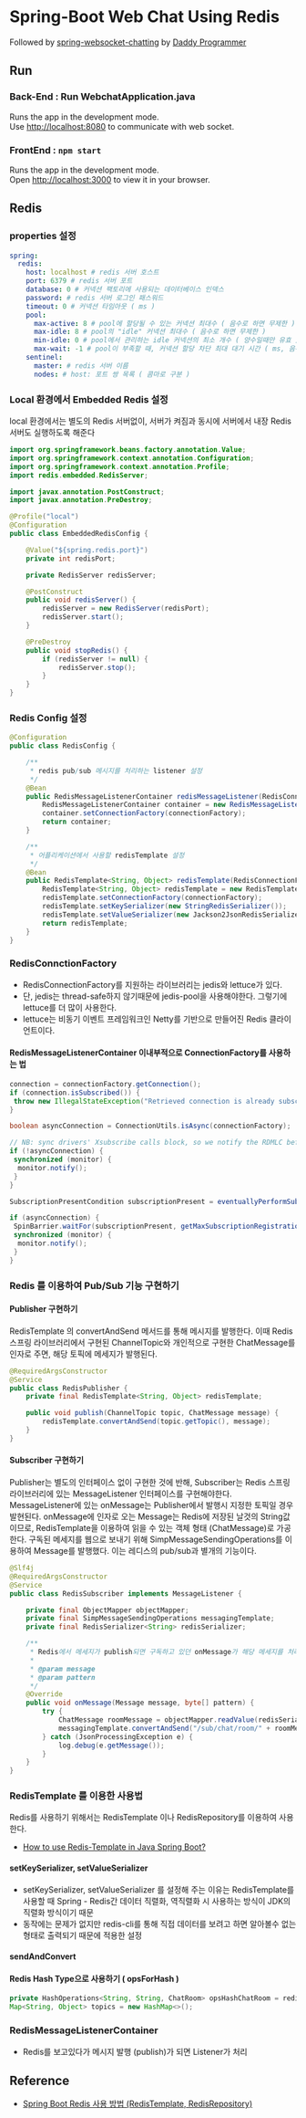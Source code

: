 # Spring-Boot Web Chat Using Redis

Followed by [spring-websocket-chatting](https://daddyprogrammer.org/post/4077/spring-websocket-chatting/) by [Daddy Programmer](https://daddyprogrammer.org/)

## Run

### Back-End : Run WebchatApplication.java

Runs the app in the development mode.\
Use [http://localhost:8080](http://localhost:8080) to communicate with web socket.

### FrontEnd : `npm start`

Runs the app in the development mode.\
Open [http://localhost:3000](http://localhost:3000) to view it in your browser.

## Redis

### properties 설정

```yml
spring:
  redis:
    host: localhost # redis 서버 호스트
    port: 6379 # redis 서버 포트
    database: 0 # 커넥션 팩토리에 사용되는 데이터베이스 인덱스
    password: # redis 서버 로그인 패스워드
    timeout: 0 # 커넥션 타임아웃 ( ms )
    pool:
      max-active: 8 # pool에 할당될 수 있는 커넥션 최대수 ( 음수로 하면 무제한 )
      max-idle: 8 # pool의 "idle" 커넥션 최대수 ( 음수로 하면 무제한 )
      min-idle: 0 # pool에서 관리하는 idle 커넥션의 최소 개수 ( 양수일때만 유효 )
      max-wait: -1 # pool이 부족할 때, 커넥션 할당 차단 최대 대기 시간 ( ms, 음수로 하면 무제한)
    sentinel:
      master: # redis 서버 이름
      nodes: # host: 포트 쌍 목록 ( 콤마로 구분 )
```

### Local 환경에서 Embedded Redis 설정

local 환경에서는 별도의 Redis 서버없이, 서버가 켜짐과 동시에 서버에서 내장 Redis 서버도 실행하도록 해준다

```java
import org.springframework.beans.factory.annotation.Value;
import org.springframework.context.annotation.Configuration;
import org.springframework.context.annotation.Profile;
import redis.embedded.RedisServer;

import javax.annotation.PostConstruct;
import javax.annotation.PreDestroy;

@Profile("local")
@Configuration
public class EmbeddedRedisConfig {

    @Value("${spring.redis.port}")
    private int redisPort;

    private RedisServer redisServer;

    @PostConstruct
    public void redisServer() {
        redisServer = new RedisServer(redisPort);
        redisServer.start();
    }

    @PreDestroy
    public void stopRedis() {
        if (redisServer != null) {
            redisServer.stop();
        }
    }
}
```

### Redis Config 설정

```java
@Configuration
public class RedisConfig {

    /**
     * redis pub/sub 메시지를 처리하는 listener 설정
     */
    @Bean
    public RedisMessageListenerContainer redisMessageListener(RedisConnectionFactory connectionFactory) {
        RedisMessageListenerContainer container = new RedisMessageListenerContainer();
        container.setConnectionFactory(connectionFactory);
        return container;
    }

    /**
     * 어플리케이션에서 사용할 redisTemplate 설정
     */
    @Bean
    public RedisTemplate<String, Object> redisTemplate(RedisConnectionFactory connectionFactory) {
        RedisTemplate<String, Object> redisTemplate = new RedisTemplate<>();
        redisTemplate.setConnectionFactory(connectionFactory);
        redisTemplate.setKeySerializer(new StringRedisSerializer());
        redisTemplate.setValueSerializer(new Jackson2JsonRedisSerializer<>(String.class));
        return redisTemplate;
    }
}
```

### RedisConnctionFactory

- RedisConnectionFactory를 지원하는 라이브러리는 jedis와 lettuce가 있다.
- 단, jedis는 thread-safe하지 않기때문에 jedis-pool을 사용해야한다. 그렇기에 lettuce를 더 많이 사용한다.
- lettuce는 비동기 이벤트 프레임워크인 Netty를 기반으로 만들어진 Redis 클라이언트이다.

#### RedisMessageListenerContainer 이내부적으로 ConnectionFactory를 사용하는 법

```java
connection = connectionFactory.getConnection();
if (connection.isSubscribed()) {
 throw new IllegalStateException("Retrieved connection is already subscribed; aborting listening");
}

boolean asyncConnection = ConnectionUtils.isAsync(connectionFactory);

// NB: sync drivers' Xsubscribe calls block, so we notify the RDMLC before performing the actualsubscription.
if (!asyncConnection) {
 synchronized (monitor) {
  monitor.notify();
 }
}

SubscriptionPresentCondition subscriptionPresent = eventuallyPerformSubscription();

if (asyncConnection) {
 SpinBarrier.waitFor(subscriptionPresent, getMaxSubscriptionRegistrationWaitingTime());
 synchronized (monitor) {
  monitor.notify();
 }
}
```

### Redis 를 이용하여 Pub/Sub 기능 구현하기

#### Publisher 구현하기

RedisTemplate 의 convertAndSend 메서드를 통해 메시지를 발행한다.
이때 Redis 스프링 라이브러리에서 구현된 ChannelTopic와 개인적으로 구현한 ChatMessage를 인자로 주면,
해당 토픽에 메세지가 발행된다.

```java
@RequiredArgsConstructor
@Service
public class RedisPublisher {
    private final RedisTemplate<String, Object> redisTemplate;

    public void publish(ChannelTopic topic, ChatMessage message) {
        redisTemplate.convertAndSend(topic.getTopic(), message);
    }
}
```

#### Subscriber 구현하기

Publisher는 별도의 인터페이스 없이 구현한 것에 반해, Subscriber는 Redis 스프링 라이브러리에 있는 MessageListener 인터페이스를 구현해야한다.
MessageListener에 있는 onMessage는 Publisher에서 발행시 지정한 토픽일 경우 발현된다.
onMessage에 인자로 오는 Message는 Redis에 저장된 날것의 String값이므로, RedisTemplate을 이용하여 읽을 수 있는 객체 형태 (ChatMessage)로 가공한다.
구독된 메세지를 웹으로 보내기 위해 SimpMessageSendingOperations를 이용하여 Message를 발행했다. 이는 레디스의 pub/sub과 별개의 기능이다.

```java
@Slf4j
@RequiredArgsConstructor
@Service
public class RedisSubscriber implements MessageListener {

    private final ObjectMapper objectMapper;
    private final SimpMessageSendingOperations messagingTemplate;
    private final RedisSerializer<String> redisSerializer;

    /**
     * Redis에서 메세지가 publish되면 구독하고 있던 onMessage가 해당 메세지를 처리한다.
     *
     * @param message
     * @param pattern
     */
    @Override
    public void onMessage(Message message, byte[] pattern) {
        try {
            ChatMessage roomMessage = objectMapper.readValue(redisSerializer.deserialize(message.getBody()), ChatMessage.class);
            messagingTemplate.convertAndSend("/sub/chat/room/" + roomMessage.getRoomId(), roomMessage);
        } catch (JsonProcessingException e) {
            log.debug(e.getMessage());
        }
    }
}
```


### RedisTemplate 를 이용한 사용법

Redis를 사용하기 위해서는 RedisTemplate 이나 RedisRepository를 이용하여 사용한다.

- [How to use Redis-Template in Java Spring Boot?](https://medium.com/@hulunhao/how-to-use-redis-template-in-java-spring-boot-647a7eb8f8cc)

#### setKeySerializer, setValueSerializer

- setKeySerializer, setValueSerializer 를 설정해 주는 이유는 RedisTemplate를 사용할 때 Spring - Redis간 데이터 직렬화, 역직렬화 시 사용하는 방식이 JDK의 직렬화 방식이기 때문
- 동작에는 문제가 없지만 redis-cli를 통해 직접 데이터를 보려고 하면 알아볼수 없는 형태로 출력되기 때문에 적용한 설정

#### sendAndConvert

#### Redis Hash Type으로 사용하기 ( opsForHash )

```java
private HashOperations<String, String, ChatRoom> opsHashChatRoom = redisTemplate.opsForHash();
Map<String, Object> topics = new HashMap<>();

```

### RedisMessageListenerContainer

- Redis를 보고있다가 메시지 발행 (publish)가 되면 Listener가 처리

## Reference

- [Spring Boot Redis 사용 방법 (RedisTemplate, RedisRepository)](https://wildeveloperetrain.tistory.com/32)
